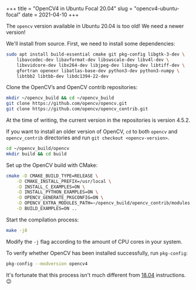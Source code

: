 +++
title = "OpenCV4 in Ubuntu Focal 20.04"
slug = "opencv4-ubuntu-focal"
date = 2021-04-10
+++

The `opencv` version available in Ubuntu 20.04 is too old! We need a newer version!

We'll install from source. First, we need to install some dependencies:

```sh
sudo apt install build-essential cmake git pkg-config libgtk-3-dev \
    libavcodec-dev libavformat-dev libswscale-dev libv4l-dev \
    libxvidcore-dev libx264-dev libjpeg-dev libpng-dev libtiff-dev \
    gfortran openexr libatlas-base-dev python3-dev python3-numpy \
    libtbb2 libtbb-dev libdc1394-22-dev
```

Clone the OpenCV’s and OpenCV contrib repositories:

```sh
mkdir ~/opencv_build && cd ~/opencv_build
git clone https://github.com/opencv/opencv.git
git clone https://github.com/opencv/opencv_contrib.git
```

At the time of writing, the current version in the repositories is version 4.5.2.

If you want to install an older version of OpenCV, `cd` to both `opencv` and `opencv_contrib` directories and run `git checkout <opencv-version>`.

```sh
cd ~/opencv_build/opencv
mkdir build && cd build
```

Set up the OpenCV build with CMake:

```sh
cmake -D CMAKE_BUILD_TYPE=RELEASE \
    -D CMAKE_INSTALL_PREFIX=/usr/local \
    -D INSTALL_C_EXAMPLES=ON \
    -D INSTALL_PYTHON_EXAMPLES=ON \
    -D OPENCV_GENERATE_PKGCONFIG=ON \
    -D OPENCV_EXTRA_MODULES_PATH=~/opencv_build/opencv_contrib/modules \
    -D BUILD_EXAMPLES=ON ..
```

Start the compilation process:

```sh
make -j8
```

Modify the `-j` flag according to the amount of CPU cores in your system.

To verify whether OpenCV has been installed successfully, run `pkg-config`:

```sh
pkg-config --modversion opencv4
```

It's fortunate that this process isn't much different from [18.04](https://linuxize.com/post/how-to-install-opencv-on-ubuntu-18-04/) instructions. 😉
